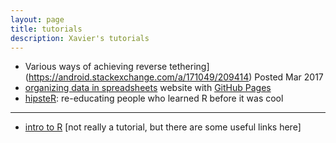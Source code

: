 ```yaml
---
layout: page
title: tutorials
description: Xavier's tutorials
---
```


- Various ways of achieving reverse tethering](https://android.stackexchange.com/a/171049/209414) Posted Mar 2017
- [organizing data in spreadsheets](https://kbroman.org/dataorg)
  website with [GitHub Pages](https://pages.github.com)
- [hipsteR](https://kbroman.org/hipsteR/): re-educating people who learned R before it was cool

---

- [intro to R](https://www.biostat.wisc.edu/~kbroman/Rintro)
  \[not really a tutorial, but there are some useful links here\]


